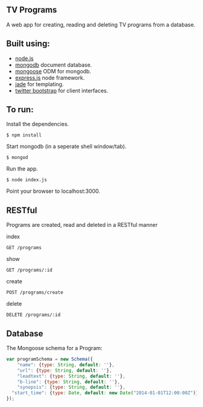 ## TV Programs
  A web app for creating, reading and deleting TV programs from a database.

## Built using:
  * [node.js](http://nodejs.org)
  * [mongodb](http://www.mongodb.org/) document database.
  * [mongoose](http://mongoosejs.com/) ODM for mongodb.
  * [express.js](http://expressjs.com/) node framework.
  * [jade](http://jade-lang.com) for templating.
  * [twitter bootstrap](http://getbootstrap.com/2.3.2/) for client interfaces.
  

## To run:
  Install the dependencies.

    $ npm install

  Start mongodb (in a seperate shell window/tab).

    $ mongod

  Run the app.

    $ node index.js

  Point your browser to localhost:3000.

## RESTful
  Programs are created, read and deleted in a RESTful manner

  index

    GET /programs

  show

  	GET /programs/:id

  create

  	POST /programs/create

  delete

    DELETE /programs/:id

## Database
  The Mongoose schema for a Program:

```javascript
var programSchema = new Schema({
	"name": {type: String, default: ''},
	"url": {type: String, default: ''},
	"leadtext": {type: String, default: ''},
	"b-line": {type: String, default: ''},
	"synopsis": {type: String, default: ''},
  "start_time": {type: Date, default: new Date("2014-01-01T12:00:00Z")}
});
``` 